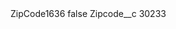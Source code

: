 <?xml version="1.0" encoding="UTF-8"?>
<CustomMetadata xmlns="http://soap.sforce.com/2006/04/metadata" xmlns:xsi="http://www.w3.org/2001/XMLSchema-instance" xmlns:xsd="http://www.w3.org/2001/XMLSchema">
    <label>ZipCode1636</label>
    <protected>false</protected>
    <values>
        <field>Zipcode__c</field>
        <value xsi:type="xsd:string">30233</value>
    </values>
</CustomMetadata>
